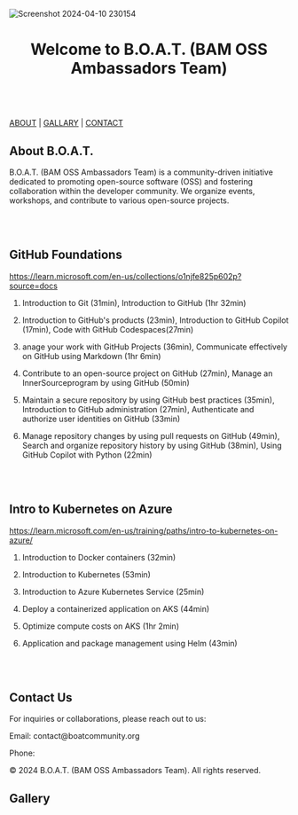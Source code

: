 ![Screenshot 2024-04-10 230154](https://github.com/fadarboye/CATs/assets/130584349/1c3a4ba6-60e5-475e-abea-8c0404da537f) 



</head>
<body>

<header>
    <h1>Welcome to B.O.A.T. (BAM OSS Ambassadors Team)</h1>
</header>
<br/>

<nav>
    <a href="#about">ABOUT</a>  |
    <a href="#gallery">GALLARY</a>  |
    <a href="#contact">CONTACT</a>
</nav>

<section id="about">
    <h2>About B.O.A.T.</h2>
    <p>B.O.A.T. (BAM OSS Ambassadors Team) is a community-driven initiative dedicated to promoting open-source software (OSS) and fostering collaboration within the developer community. We organize events, workshops, and contribute to various open-source projects.</p>
</section>



  <br/><br/>
## GitHub Foundations

https://learn.microsoft.com/en-us/collections/o1njfe825p602p?source=docs

1. Introduction to Git (31min), Introduction to GitHub (1hr 32min)
 
2.  Introduction to GitHub's products (23min), Introduction to GitHub Copilot (17min), Code with GitHub Codespaces(27min)

3.  anage your work with GitHub Projects (36min), Communicate effectively on GitHub using Markdown (1hr 6min)

4.  Contribute to an open-source project on GitHub (27min), Manage an InnerSourceprogram by using GitHub (50min)

5.  Maintain a secure repository by using GitHub best practices (35min), Introduction to GitHub administration (27min), Authenticate and authorize user identities on GitHub (33min)

6.  Manage repository changes by using pull requests on GitHub (49min), Search and organize repository history by using GitHub (38min), Using GitHub Copilot with Python (22min)

  <br/><br/>

## Intro to Kubernetes on Azure

https://learn.microsoft.com/en-us/training/paths/intro-to-kubernetes-on-azure/
 
1. Introduction to Docker containers (32min)

2. Introduction to Kubernetes (53min)
   
3. Introduction to Azure Kubernetes Service (25min)
   
4. Deploy a containerized application on AKS (44min)

5. Optimize compute costs on AKS (1hr 2min)

6. Application and package management using Helm (43min)

  <br/><br/>    
  
</section>

<section id="contact">
    <h2>Contact Us</h2>
    <p>For inquiries or collaborations, please reach out to us:</p>
    <p>Email: contact@boatcommunity.org</p>
    <p>Phone: </p>
</section>

  <p>&copy; 2024 B.O.A.T. (BAM OSS Ambassadors Team). All rights reserved.</p>


<section id="gallery">
    <h2>Gallery</h2>
    <div class="gallery">
      


</body>
</html>